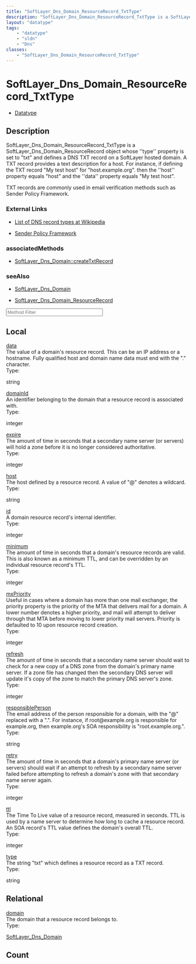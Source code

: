 ```yaml
---
title: "SoftLayer_Dns_Domain_ResourceRecord_TxtType"
description: "SoftLayer_Dns_Domain_ResourceRecord_TxtType is a SoftLayer_Dns_Domain_ResourceRecord object whose ''type'' property is s... "
layout: "datatype"
tags:
    - "datatype"
    - "sldn"
    - "Dns"
classes:
    - "SoftLayer_Dns_Domain_ResourceRecord_TxtType"
---
```


# SoftLayer_Dns_Domain_ResourceRecord_TxtType
<div id='service-datatype'>
    <ul id='sldn-reference-tabs'>
        <li id='datatype'> <a href='/reference/datatypes/SoftLayer_Dns_Domain_ResourceRecord_TxtType' >Datatype</a></li>
    </ul>
</div>

## Description 
SoftLayer_Dns_Domain_ResourceRecord_TxtType is a SoftLayer_Dns_Domain_ResourceRecord object whose ''type'' property is set to "txt" and defines a DNS TXT record on a SoftLayer hosted domain. A TXT record provides a text description for a host. For instance, if defining the TXT record "My test host" for "host.example.org". then the ''host'' property equals "host" and the ''data'' property equals "My test host". 

TXT records are commonly used in email verification methods such as Sender Policy Framework. 

### External Links


* [List of DNS record types at Wikipedia](http://en.wikipedia.org/wiki/List_of_DNS_record_types)


* [Sender Policy Framework](http://www.openspf.org/Project_Overview)



### associatedMethods

*  [SoftLayer_Dns_Domain::createTxtRecord](/reference/services/SoftLayer_Dns_Domain/createTxtRecord )



### seeAlso

* [SoftLayer_Dns_Domain](/reference/services/SoftLayer_Dns_Domain )


* [SoftLayer_Dns_Domain_ResourceRecord](/reference/services/SoftLayer_Dns_Domain_ResourceRecord )




<!-- Service Filer BEGIN -->
<div class="view-filters">
        <div class="clearfix">
            <div class="search-input-box">
                <input placeholder="Method Filter" onkeyup="titleSearch(inputId='prop-input', divId='properties', elementClass='prop-row')" 
                    type="text" id="prop-input" value="" size="30" maxlength="128" class="form-text">
            </div>
        </div>
</div>
<!-- Service Filer END -->

<div id="properties" class="content">
    <div id="localProperties" class="prop-content" >
        <h2>Local</h2>
                <div class='prop-row views-row'>
            <span class='views-field-title'>
                <a href="#data" name=data>data</a>
            </span>
            <div class='views-field-body'>The value of a domain's resource record. This can be an IP address or a hostname. Fully qualified host and domain name data must end with the "." character.  </div>
            <span class="type-label">Type:</span> 
            <div class='type-content'>
                <p>string</p>
            </div>
        </div>
                <div class='prop-row views-row'>
            <span class='views-field-title'>
                <a href="#domainId" name=domainId>domainId</a>
            </span>
            <div class='views-field-body'>An identifier belonging to the domain that a resource record is associated with. </div>
            <span class="type-label">Type:</span> 
            <div class='type-content'>
                <p>integer</p>
            </div>
        </div>
                <div class='prop-row views-row'>
            <span class='views-field-title'>
                <a href="#expire" name=expire>expire</a>
            </span>
            <div class='views-field-body'>The amount of time in seconds that a secondary name server (or servers) will hold a zone before it is no longer considered authoritative.  </div>
            <span class="type-label">Type:</span> 
            <div class='type-content'>
                <p>integer</p>
            </div>
        </div>
                <div class='prop-row views-row'>
            <span class='views-field-title'>
                <a href="#host" name=host>host</a>
            </span>
            <div class='views-field-body'>The host defined by a resource record. A value of "@" denotes a wildcard. </div>
            <span class="type-label">Type:</span> 
            <div class='type-content'>
                <p>string</p>
            </div>
        </div>
                <div class='prop-row views-row'>
            <span class='views-field-title'>
                <a href="#id" name=id>id</a>
            </span>
            <div class='views-field-body'>A domain resource record's internal identifier. </div>
            <span class="type-label">Type:</span> 
            <div class='type-content'>
                <p>integer</p>
            </div>
        </div>
                <div class='prop-row views-row'>
            <span class='views-field-title'>
                <a href="#minimum" name=minimum>minimum</a>
            </span>
            <div class='views-field-body'>The amount of time in seconds that a domain's resource records are valid. This is also known as a minimum TTL, and can be overridden by an individual resource record's TTL.  </div>
            <span class="type-label">Type:</span> 
            <div class='type-content'>
                <p>integer</p>
            </div>
        </div>
                <div class='prop-row views-row'>
            <span class='views-field-title'>
                <a href="#mxPriority" name=mxPriority>mxPriority</a>
            </span>
            <div class='views-field-body'>Useful in cases where a domain has more than one mail exchanger, the priority property is the priority of the MTA that delivers mail for a domain. A lower number denotes a higher priority, and mail will attempt to deliver through that MTA before moving to lower priority mail servers. Priority is defaulted to 10 upon resource record creation.  </div>
            <span class="type-label">Type:</span> 
            <div class='type-content'>
                <p>integer</p>
            </div>
        </div>
                <div class='prop-row views-row'>
            <span class='views-field-title'>
                <a href="#refresh" name=refresh>refresh</a>
            </span>
            <div class='views-field-body'>The amount of time in seconds that a secondary name server should wait to check for a new copy of a DNS zone from the domain's primary name server. If a zone file has changed then the secondary DNS server will update it's copy of the zone to match the primary DNS server's zone.  </div>
            <span class="type-label">Type:</span> 
            <div class='type-content'>
                <p>integer</p>
            </div>
        </div>
                <div class='prop-row views-row'>
            <span class='views-field-title'>
                <a href="#responsiblePerson" name=responsiblePerson>responsiblePerson</a>
            </span>
            <div class='views-field-body'>The email address of the person responsible for a domain, with the "@" replaced with a ".". For instance, if root@example.org is responsible for example.org, then example.org's SOA responsibility is "root.example.org.".  </div>
            <span class="type-label">Type:</span> 
            <div class='type-content'>
                <p>string</p>
            </div>
        </div>
                <div class='prop-row views-row'>
            <span class='views-field-title'>
                <a href="#retry" name=retry>retry</a>
            </span>
            <div class='views-field-body'>The amount of time in seconds that a domain's primary name server (or servers) should wait if an attempt to refresh by a secondary name server failed before attempting to refresh a domain's zone with that secondary name server again.  </div>
            <span class="type-label">Type:</span> 
            <div class='type-content'>
                <p>integer</p>
            </div>
        </div>
                <div class='prop-row views-row'>
            <span class='views-field-title'>
                <a href="#ttl" name=ttl>ttl</a>
            </span>
            <div class='views-field-body'>The Time To Live value of a resource record, measured in seconds. TTL is used by a name server to determine how long to cache a resource record. An SOA record's TTL value defines the domain's overall TTL.  </div>
            <span class="type-label">Type:</span> 
            <div class='type-content'>
                <p>integer</p>
            </div>
        </div>
                <div class='prop-row views-row'>
            <span class='views-field-title'>
                <a href="#type" name=type>type</a>
            </span>
            <div class='views-field-body'>The string "txt" which defines a resource record as a TXT record. </div>
            <span class="type-label">Type:</span> 
            <div class='type-content'>
                <p>string</p>
            </div>
        </div>
            </div>
        <div id="relationalProperties"  class="prop-content" >
        <h2>Relational</h2>
                <div class='prop-row views-row'>
            <span class='views-field-title'>
                <a href="#domain" name=domain>domain</a>
            </span>
            <div class='views-field-body'>The domain that a resource record belongs to. </div>
            <span class="type-label">Type:</span> 
            <div class='type-content'>
                <p><a href='/reference/datatypes/SoftLayer_Dns_Domain'>SoftLayer_Dns_Domain </a></p>
            </div>
        </div>
                <h2>Count</h2>
            </div>
</div>


